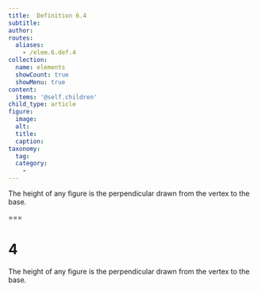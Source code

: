 ```yaml
---
title:  Definition 6.4
subtitle: 
author:
routes:
  aliases:
    - /elem.6.def.4
collection:
  name: elements
  showCount: true
  showMenu: true
content:
  items: '@self.children'
child_type: article
figure:
  image:
  alt:
  title:
  caption:
taxonomy:
  tag:
  category:
    - 
---
```


<p>The <hi rend="bold">height</hi> of any figure is the perpendicular drawn from the vertex to the base.</p>

===

<h1>4</h1>
<p>The <span class="bold">height</span> of any figure is the perpendicular drawn from the vertex to the base.</p>
